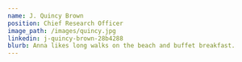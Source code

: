 ```yaml
---
name: J. Quincy Brown
position: Chief Research Officer 
image_path: /images/quincy.jpg
linkedin: j-quincy-brown-28b4288
blurb: Anna likes long walks on the beach and buffet breakfast.
---
```

